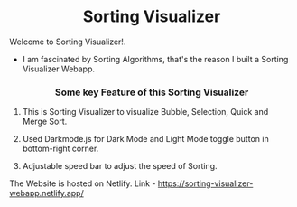 <h1 style="text-align:center;">Sorting Visualizer</h1>

<p>Welcome to Sorting Visualizer!.</p>
<ul><li>I am fascinated by Sorting Algorithms, that's the reason I built a Sorting Visualizer Webapp.</li></ul>

<h3 style="text-align:center;">Some key Feature of this Sorting Visualizer</h3>

1. This is Sorting Visualizer to visualize Bubble, Selection, Quick and Merge Sort.

2. Used Darkmode.js for Dark Mode and Light Mode toggle button in bottom-right corner.

3. Adjustable speed bar to adjust the speed of Sorting.

The Website is hosted on Netlify. 
Link - https://sorting-visualizer-webapp.netlify.app/
